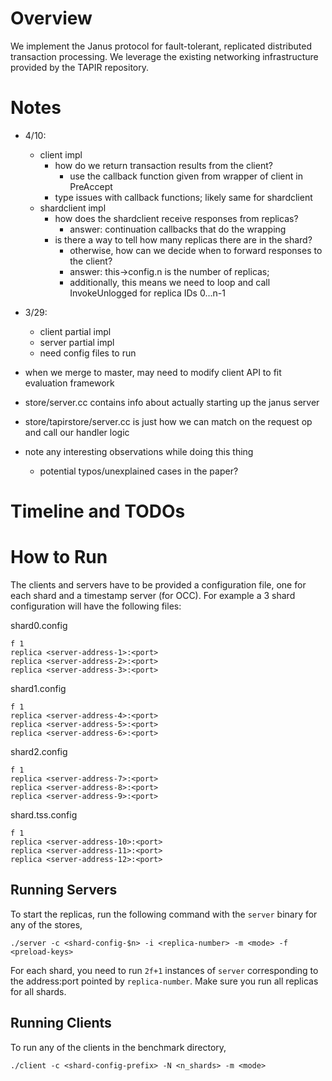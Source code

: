 # Overview
We implement the Janus protocol for fault-tolerant, replicated distributed transaction processing. We leverage the existing networking infrastructure provided by the TAPIR repository.

# Notes
- 4/10:
	- client impl
		- how do we return transaction results from the client?
			- use the callback function given from wrapper of client in PreAccept
		- type issues with callback functions; likely same for shardclient
	- shardclient impl
		- how does the shardclient receive responses from replicas?
			- answer: continuation callbacks that do the wrapping
		- is there a way to tell how many replicas there are in the shard?
			- otherwise, how can we decide when to forward responses to the client?
			- answer: this->config.n is the number of replicas;
			- additionally, this means we need to loop and call InvokeUnlogged for replica IDs 0...n-1
- 3/29:
	- client partial impl
	- server partial impl
	- need config files to run

- when we merge to master, may need to modify client API to fit evaluation framework

- store/server.cc contains info about actually starting up the janus server
- store/tapirstore/server.cc is just how we can match on the request op and call our handler logic

- note any interesting observations while doing this thing
	- potential typos/unexplained cases in the paper?

# Timeline and TODOs

# How to Run

The clients and servers have to be provided a configuration file, one
for each shard and a timestamp server (for OCC). For example a 3 shard
configuration will have the following files:

shard0.config
```
f 1  
replica <server-address-1>:<port>
replica <server-address-2>:<port>
replica <server-address-3>:<port>
```
shard1.config
```
f 1
replica <server-address-4>:<port>
replica <server-address-5>:<port>
replica <server-address-6>:<port>
```
shard2.config
```
f 1
replica <server-address-7>:<port>
replica <server-address-8>:<port>
replica <server-address-9>:<port>
```
shard.tss.config
```
f 1
replica <server-address-10>:<port>
replica <server-address-11>:<port>
replica <server-address-12>:<port>
```

## Running Servers
To start the replicas, run the following command with the `server`
binary for any of the stores,

`./server -c <shard-config-$n> -i <replica-number> -m <mode> -f <preload-keys>`

For each shard, you need to run `2f+1` instances of `server`
corresponding to the address:port pointed by `replica-number`.
Make sure you run all replicas for all shards.


## Running Clients
To run any of the clients in the benchmark directory,

`./client -c <shard-config-prefix> -N <n_shards> -m <mode>`
